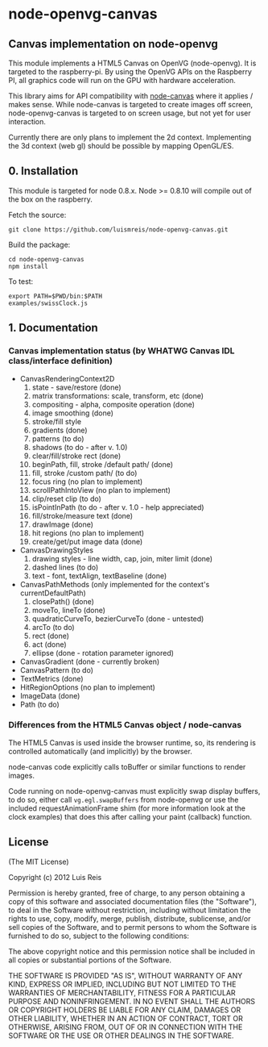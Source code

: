 # node-openvg-canvas
## Canvas implementation on node-openvg

This module implements a HTML5 Canvas on OpenVG (node-openvg). It is targeted to the raspberry-pi.
By using the OpenVG APIs on the Raspberry PI, all graphics code will run on the GPU with hardware acceleration.

This library aims for API compatibility with [node-canvas](https://github.com/learnboost/node-canvas) where it applies / makes sense. While node-canvas is targeted to create images off screen, node-openvg-canvas is targeted to on screen usage, but not yet for user interaction.

Currently there are only plans to implement the 2d context. Implementing the 3d context (web gl) should be possible by mapping OpenGL/ES.

## 0. Installation

This module is targeted for node 0.8.x. Node >= 0.8.10 will compile out of the box on the raspberry.

Fetch the source:

    git clone https://github.com/luismreis/node-openvg-canvas.git

Build the package:

    cd node-openvg-canvas
    npm install

To test:

    export PATH=$PWD/bin:$PATH
    examples/swissClock.js

## 1. Documentation

### Canvas implementation status (by WHATWG Canvas IDL class/interface definition)

* CanvasRenderingContext2D
  1. state - save/restore (done)
  2. matrix transformations: scale, transform, etc (done)
  3. compositing - alpha, composite operation (done)
  4. image smoothing (done)
  5. stroke/fill style
    1. gradients (done)
    2. patterns (to do)
  6. shadows (to do - after v. 1.0)
  7. clear/fill/stroke rect (done)
  8. beginPath, fill, stroke /default path/ (done)
    1. fill, stroke /custom path/ (to do)
  9. focus ring (no plan to implement)
  10. scrollPathIntoView (no plan to implement)
  11. clip/reset clip (to do)
  12. isPointInPath (to do - after v. 1.0 - help appreciated)
  13. fill/stroke/measure text (done)
  14. drawImage (done)
  15. hit regions (no plan to implement)
  16. create/get/put image data (done)
* CanvasDrawingStyles
  1. drawing styles - line width, cap, join, miter limit (done)
  2. dashed lines (to do)
  3. text - font, textAlign, textBaseline (done)
* CanvasPathMethods (only implemented for the context's currentDefaultPath)
  1. closePath() (done)
  2. moveTo, lineTo (done)
  3. quadraticCurveTo, bezierCurveTo (done - untested)
  4. arcTo (to do)
  5. rect (done)
  6. act (done)
  7. ellipse (done - rotation parameter ignored)
* CanvasGradient (done - currently broken)
* CanvasPattern (to do)
* TextMetrics (done)
* HitRegionOptions (no plan to implement)
* ImageData (done)
* Path (to do)

### Differences from the HTML5 Canvas object / node-canvas

The HTML5 Canvas is used inside the browser runtime, so, its rendering is controlled automatically (and implicitly) by the browser.

node-canvas code explicitly calls toBuffer or similar functions to render images.

Code running on node-openvg-canvas must explicitly swap display buffers, to do so, either call ```vg.egl.swapBuffers``` from node-openvg or use the included requestAnimationFrame shim (for more information look at the clock examples) that does this after calling your paint (callback) function.

## License

(The MIT License)

Copyright (c) 2012 Luis Reis

Permission is hereby granted, free of charge, to any person obtaining a copy of this software and associated documentation files (the "Software"), to deal in the Software without restriction, including without limitation the rights to use, copy, modify, merge, publish, distribute, sublicense, and/or sell copies of the Software, and to permit persons to whom the Software is furnished to do so, subject to the following conditions:

The above copyright notice and this permission notice shall be included in all copies or substantial portions of the Software.

THE SOFTWARE IS PROVIDED "AS IS", WITHOUT WARRANTY OF ANY KIND, EXPRESS OR IMPLIED, INCLUDING BUT NOT LIMITED TO THE WARRANTIES OF MERCHANTABILITY, FITNESS FOR A PARTICULAR PURPOSE AND NONINFRINGEMENT. IN NO EVENT SHALL THE AUTHORS OR COPYRIGHT HOLDERS BE LIABLE FOR ANY CLAIM, DAMAGES OR OTHER LIABILITY, WHETHER IN AN ACTION OF CONTRACT, TORT OR OTHERWISE, ARISING FROM, OUT OF OR IN CONNECTION WITH THE SOFTWARE OR THE USE OR OTHER DEALINGS IN THE SOFTWARE.
